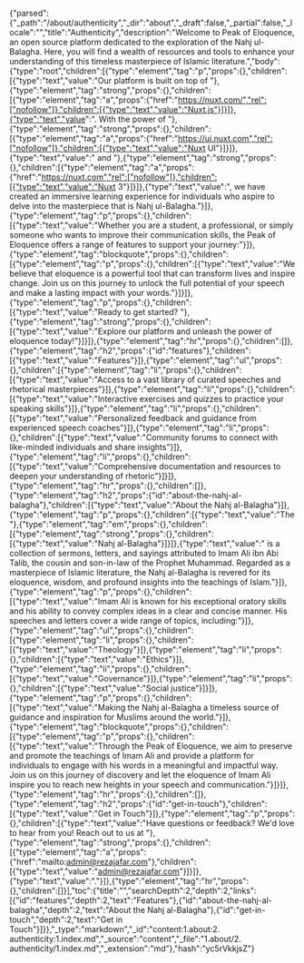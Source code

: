 {"parsed":{"_path":"/about/authenticity","_dir":"about","_draft":false,"_partial":false,"_locale":"","title":"Authenticity","description":"Welcome to Peak of Eloquence, an open source platform dedicated to the exploration of the Nahj ul-Balagha. Here, you will find a wealth of resources and tools to enhance your understanding of this timeless masterpiece of Islamic literature.","body":{"type":"root","children":[{"type":"element","tag":"p","props":{},"children":[{"type":"text","value":"Our platform is built on top of "},{"type":"element","tag":"strong","props":{},"children":[{"type":"element","tag":"a","props":{"href":"https://nuxt.com/","rel":["nofollow"]},"children":[{"type":"text","value":"Nuxt.js"}]}]},{"type":"text","value":". With the power of "},{"type":"element","tag":"strong","props":{},"children":[{"type":"element","tag":"a","props":{"href":"https://ui.nuxt.com","rel":["nofollow"]},"children":[{"type":"text","value":"Nuxt UI"}]}]},{"type":"text","value":" and "},{"type":"element","tag":"strong","props":{},"children":[{"type":"element","tag":"a","props":{"href":"https://nuxt.com","rel":["nofollow"]},"children":[{"type":"text","value":"Nuxt 3"}]}]},{"type":"text","value":", we have created an immersive learning experience for individuals who aspire to delve into the masterpiece that is Nahj ul-Balagha."}]},{"type":"element","tag":"p","props":{},"children":[{"type":"text","value":"Whether you are a student, a professional, or simply someone who wants to improve their communication skills, the Peak of Eloquence offers a range of features to support your journey:"}]},{"type":"element","tag":"blockquote","props":{},"children":[{"type":"element","tag":"p","props":{},"children":[{"type":"text","value":"We believe that eloquence is a powerful tool that can transform lives and inspire change. Join us on this journey to unlock the full potential of your speech and make a lasting impact with your words."}]}]},{"type":"element","tag":"p","props":{},"children":[{"type":"text","value":"Ready to get started? "},{"type":"element","tag":"strong","props":{},"children":[{"type":"text","value":"Explore our platform and unleash the power of eloquence today!"}]}]},{"type":"element","tag":"hr","props":{},"children":[]},{"type":"element","tag":"h2","props":{"id":"features"},"children":[{"type":"text","value":"Features"}]},{"type":"element","tag":"ul","props":{},"children":[{"type":"element","tag":"li","props":{},"children":[{"type":"text","value":"Access to a vast library of curated speeches and rhetorical masterpieces"}]},{"type":"element","tag":"li","props":{},"children":[{"type":"text","value":"Interactive exercises and quizzes to practice your speaking skills"}]},{"type":"element","tag":"li","props":{},"children":[{"type":"text","value":"Personalized feedback and guidance from experienced speech coaches"}]},{"type":"element","tag":"li","props":{},"children":[{"type":"text","value":"Community forums to connect with like-minded individuals and share insights"}]},{"type":"element","tag":"li","props":{},"children":[{"type":"text","value":"Comprehensive documentation and resources to deepen your understanding of rhetoric"}]}]},{"type":"element","tag":"hr","props":{},"children":[]},{"type":"element","tag":"h2","props":{"id":"about-the-nahj-al-balagha"},"children":[{"type":"text","value":"About the Nahj al-Balagha"}]},{"type":"element","tag":"p","props":{},"children":[{"type":"text","value":"The "},{"type":"element","tag":"em","props":{},"children":[{"type":"element","tag":"strong","props":{},"children":[{"type":"text","value":"Nahj al-Balagha"}]}]},{"type":"text","value":" is a collection of sermons, letters, and sayings attributed to Imam Ali ibn Abi Talib, the cousin and son-in-law of the Prophet Muhammad. Regarded as a masterpiece of Islamic literature, the Nahj al-Balagha is revered for its eloquence, wisdom, and profound insights into the teachings of Islam."}]},{"type":"element","tag":"p","props":{},"children":[{"type":"text","value":"Imam Ali is known for his exceptional oratory skills and his ability to convey complex ideas in a clear and concise manner. His speeches and letters cover a wide range of topics, including:"}]},{"type":"element","tag":"ul","props":{},"children":[{"type":"element","tag":"li","props":{},"children":[{"type":"text","value":"Theology"}]},{"type":"element","tag":"li","props":{},"children":[{"type":"text","value":"Ethics"}]},{"type":"element","tag":"li","props":{},"children":[{"type":"text","value":"Governance"}]},{"type":"element","tag":"li","props":{},"children":[{"type":"text","value":"Social justice"}]}]},{"type":"element","tag":"p","props":{},"children":[{"type":"text","value":"Making the Nahj al-Balagha a timeless source of guidance and inspiration for Muslims around the world."}]},{"type":"element","tag":"blockquote","props":{},"children":[{"type":"element","tag":"p","props":{},"children":[{"type":"text","value":"Through the Peak of Eloquence, we aim to preserve and promote the teachings of Imam Ali and provide a platform for individuals to engage with his words in a meaningful and impactful way. Join us on this journey of discovery and let the eloquence of Imam Ali inspire you to reach new heights in your speech and communication."}]}]},{"type":"element","tag":"hr","props":{},"children":[]},{"type":"element","tag":"h2","props":{"id":"get-in-touch"},"children":[{"type":"text","value":"Get in Touch"}]},{"type":"element","tag":"p","props":{},"children":[{"type":"text","value":"Have questions or feedback? We'd love to hear from you! Reach out to us at "},{"type":"element","tag":"strong","props":{},"children":[{"type":"element","tag":"a","props":{"href":"mailto:admin@rezajafar.com"},"children":[{"type":"text","value":"admin@rezajafar.com"}]}]},{"type":"text","value":"."}]},{"type":"element","tag":"hr","props":{},"children":[]}],"toc":{"title":"","searchDepth":2,"depth":2,"links":[{"id":"features","depth":2,"text":"Features"},{"id":"about-the-nahj-al-balagha","depth":2,"text":"About the Nahj al-Balagha"},{"id":"get-in-touch","depth":2,"text":"Get in Touch"}]}},"_type":"markdown","_id":"content:1.about:2. authenticity:1.index.md","_source":"content","_file":"1.about/2. authenticity/1.index.md","_extension":"md"},"hash":"yc5rVkkjsZ"}